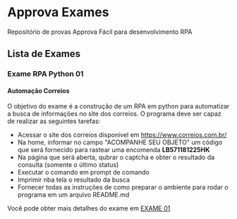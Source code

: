 # Approva Exames
Repositório de provas Approva Fácil para desenvolvimento RPA

## Lista de Exames

### Exame RPA Python 01
#### Automação Correios

O objetivo do exame é a construção de um RPA em python para automatizar a busca de informações
no site dos correios. O programa deve ser capaz de realizar as seguintes tarefas:
- Acessar o site dos correios disponível em https://www.correios.com.br/
- Na home, informar no campo "ACOMPANHE SEU OBJETO" um código que será fornecido para rastear uma encomenda
**LB571181225HK**
- Na página que será aberta, qubrar o captcha e obter o resultado da consulta (somente o último status)
- Executar o comando em prompt de comando
- Imprimir nba tela o resultado da busca
- Fornecer todas as instruções de como preparar o ambiente para rodar o programa em um arquivo README.md

Você pode obter mais detalhes do exame em [EXAME 01](https://github.com/Saulorj/approva_exams_rpa/tree/main/exame_01)
